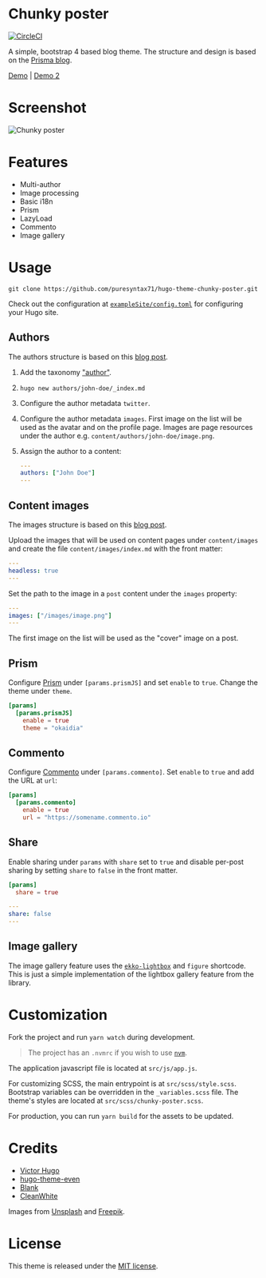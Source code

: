 # Chunky poster

[![CircleCI](https://img.shields.io/circleci/build/github/puresyntax71/hugo-theme-chunky-poster)](https://circleci.com/gh/puresyntax71/hugo-theme-chunky-poster/tree/master)

A simple, bootstrap 4 based blog theme. The structure and design is based on the [Prisma blog](https://www.prisma.io/blog/).

[Demo](https://hugo-theme-chunky-poster.netlify.com) | [Demo 2](https://themes.gohugo.io/theme/hugo-theme-chunky-poster)

# Screenshot

![Chunky poster](https://github.com/puresyntax71/hugo-theme-chunky-poster/raw/master/images/screenshot-responsive.png)

# Features

* Multi-author
* Image processing
* Basic i18n
* Prism
* LazyLoad
* Commento
* Image gallery

# Usage

```shell
git clone https://github.com/puresyntax71/hugo-theme-chunky-poster.git
```

Check out the configuration at [`exampleSite/config.toml`](exampleSite/config.toml) for configuring your Hugo site.

## Authors

The authors structure is based on this [blog post](https://www.netlify.com/blog/2018/07/24/hugo-tips-how-to-create-author-pages/).

1. Add the taxonomy ["author"](exampleSite/config.toml#L28).
2. `hugo new authors/john-doe/_index.md`
3. Configure the author metadata `twitter`.
4. Configure the author metadata `images`. First image on the list will be used as the avatar and on the profile page. Images are page resources under the author e.g. `content/authors/john-doe/image.png`.
5. Assign the author to a content:

    ```yaml
    ---
    authors: ["John Doe"]
    ---
    ```

## Content images

The images structure is based on this [blog post](https://forestry.io/blog/how-to-use-hugo-s-image-processing-with-forestry/).

Upload the images that will be used on content pages under `content/images` and create the file `content/images/index.md` with the front matter:

```yaml
---
headless: true
---
```

Set the path to the image in a `post` content under the `images` property:

```yaml
---
images: ["/images/image.png"]
---
```

The first image on the list will be used as the "cover" image on a post.

## Prism

Configure [Prism](https://prismjs.com/) under `[params.prismJS]` and set `enable` to `true`. Change the theme under `theme`.

```toml
[params]
  [params.prismJS]
    enable = true
    theme = "okaidia"
```

## Commento

Configure [Commento](https://commento.io/) under `[params.commento]`. Set `enable` to `true` and add the URL at `url`:

```toml
[params]
  [params.commento]
    enable = true
    url = "https://somename.commento.io"
```

## Share

Enable sharing under `params` with `share` set to `true` and disable per-post sharing by setting `share` to `false` in the front matter.

```toml
[params]
  share = true
```

```yaml
---
share: false
---
```

## Image gallery

The image gallery feature uses the [`ekko-lightbox`](https://github.com/ashleydw/lightbox/) and `figure` shortcode. This is just a simple implementation of the lightbox gallery feature from the library.

# Customization

Fork the project and run `yarn watch` during development.

> The project has an `.nvmrc` if you wish to use [`nvm`](https://github.com/nvm-sh/nvm).

The application javascript file is located at `src/js/app.js`.

For customizing SCSS, the main entrypoint is at `src/scss/style.scss`. Bootstrap variables can be overridden in the `_variables.scss` file. The theme's styles are located at `src/scss/chunky-poster.scss`.

For production, you can run `yarn build` for the assets to be updated.

# Credits

* [Victor Hugo](https://github.com/netlify-templates/victor-hugo)
* [hugo-theme-even](https://github.com/olOwOlo/hugo-theme-even)
* [Blank](https://github.com/vimux/blank/)
* [CleanWhite](https://github.com/zhaohuabing/hugo-theme-cleanwhite)

Images from [Unsplash](https://unsplash.com/) and [Freepik](https://www.freepik.com/).

# License

This theme is released under the [MIT license](LICENSE).
